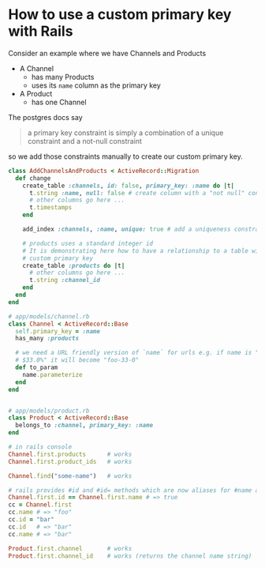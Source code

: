 # How to use a custom primary key with Rails

Consider an example where we have Channels and Products

* A Channel
    * has many Products
    * uses its `name` column as the primary key
* A Product
    * has one Channel

The postgres docs say

> a primary key constraint is simply a combination of a unique constraint and a
> not-null constraint

so we add those constraints manually to create our custom primary key.

```ruby
class AddChannelsAndProducts < ActiveRecord::Migration
  def change
    create_table :channels, id: false, primary_key: :name do |t|
      t.string :name, null: false # create column with a "not null" constraint
      # other columns go here ...
      t.timestamps
    end

    add_index :channels, :name, unique: true # add a uniqueness constraint

    # products uses a standard integer id
    # It is demonstrating here how to have a relationship to a table with a
    # custom primary key
    create_table :products do |t|
      # other columns go here ...
      t.string :channel_id
    end
  end
end
```

```ruby
# app/models/channel.rb
class Channel < ActiveRecord::Base
  self.primary_key = :name
  has_many :products

  # we need a URL friendly version of `name` for urls e.g. if name is "Foo
  # $33.0%" it will become "foo-33-0"
  def to_param
    name.parameterize
  end
end


# app/models/product.rb
class Product < ActiveRecord::Base
  belongs_to :channel, primary_key: :name
end
```

```ruby
# in rails console
Channel.first.products      # works
Channel.first.product_ids   # works

Channel.find("some-name")   # works

# rails provides #id and #id= methods which are now aliases for #name and #name=
Channel.first.id == Channel.first.name # => true
cc = Channel.first
cc.name # => "foo"
cc.id = "bar"
cc.id   # => "bar"
cc.name # => "bar"

Product.first.channel       # works
Product.first.channel_id    # works (returns the channel name string)
```
